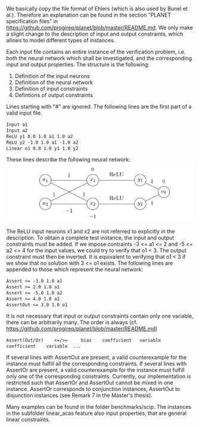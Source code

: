 We basically copy the file format of Ehlers (which is also used by Bunel et al.). Therefore an explanation can be found in the section "PLANET specification files" in https://github.com/progirep/planet/blob/master/README.md. We only make a slight change to the description of input and output constraints, which allows to model different types of instances. 

Each input file contains an entire instance of the verification problem, i.e. both the neural network which shall be investigated, and the corresponding input and output properties. The structure is the following:
1. Definition of the input neurons
2. Definition of the neural network
3. Definition of input constraints
4. Defintions of output constraints

Lines starting with "#" are ignored. The following lines are the first part of a valid input file. 
```
Input a1
Input a2
ReLU y1 0.0 1.0 a1 1.0 a2
ReLU y2 -1.0 1.0 a1 -1.0 a2
Linear o1 0.0 1.0 y1 1.0 y2
```
These lines describe the following neural network:
![neural_network](neural_network.png)

The ReLU input neurons x1 and x2 are not referred to explicitly in the description. To obtain a complete test instance, the input and output constraints must be added. If we impose contraints -3 <= a1 <= 2 and -5 <= a2 <= 4 for the input values, we could try to verify that o1 < 3. The output constraint must then be inverted. It is equivalent to verifying that o1 < 3 if we show that no solution with 3 <= o1 exists. The following lines are appended to those which represent the neural network:
```
Assert <= -3.0 1.0 a1
Assert >= 2.0 1.0 a1
Assert <= -5.0 1.0 a2
Assert >= 4.0 1.0 a2
AssertOut <= 3.0 1.0 o1
```

It is not necessary that input or output constraints contain only one variable, there can be arbitrarily many. The order is always (cf. https://github.com/progirep/planet/blob/master/README.md)
```
Assert(Out/Or)    <=/>=     bias    coefficient   variable  coefficient    variable  ...
```
If several lines with AssertOut are present, a valid counterexample for the instance must fulfill all the corresponding constraints. If several lines with AssertOr are present, a valid counterexample for the instance must fulfill only one of the corresponding constraints. Currently, our implementation is restricted such that AssertOr and AssertOut cannot be mixed in one instance. AssertOr corresponds to conjunction instances, AssertOut to disjunction instances (see Remark 7 in the Master's thesis).

Many examples can be found in the folder benchmarks/scip. The instances in the subfolder linear_acas feature also input properties, that are general linear constraints.

